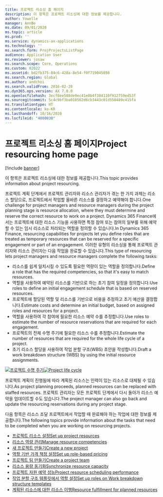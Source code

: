 ```yaml
---
title: 프로젝트 리소싱 홈 페이지
description: 이 항목은 프로젝트 리소싱에 대한 정보를 제공합니다.
author: Yowelle
manager: AnnBe
ms.date: 09/01/2020
ms.topic: article
ms.prod: ''
ms.service: dynamics-ax-applications
ms.technology: ''
ms.search.form: ProjProjectsListPage
audience: Application User
ms.reviewer: josaw
ms.search.scope: Core, Operations
ms.custom: 82022
ms.assetid: bd2fb375-84c6-428a-8e54-f0f719045898
ms.search.region: Global
ms.author: andchoi
ms.search.validFrom: 2016-02-28
ms.dyn365.ops.version: AX 7.0.0
ms.openlocfilehash: 3ecf8ee588de9ec41e0b4f384110f912759ed53f
ms.sourcegitcommit: 5c4c9bf3ba018562d6cb3443c01d550489c415fa
ms.translationtype: HT
ms.contentlocale: ko-KR
ms.lasthandoff: 10/16/2020
ms.locfileid: "4080038"
---
```

# <a name="project-resourcing-home-page"></a><span data-ttu-id="74fbe-103">프로젝트 리소싱 홈 페이지</span><span class="sxs-lookup"><span data-stu-id="74fbe-103">Project resourcing home page</span></span>

[!include [banner](../includes/banner.md)]

<span data-ttu-id="74fbe-104">이 항목은 프로젝트 리소싱에 대한 정보를 제공합니다.</span><span class="sxs-lookup"><span data-stu-id="74fbe-104">This topic provides information about project resourcing.</span></span>

<span data-ttu-id="74fbe-105">프로젝트 계획 단계에서 프로젝트 관리자와 리소스 관리자가 겪는 한 가지 과제는 리소스 할당으로, 프로젝트에서 작업할 올바른 리소스를 결정하고 예약해야 합니다.</span><span class="sxs-lookup"><span data-stu-id="74fbe-105">One challenge for project managers and resource managers during the project planning stage is resource allocation, where they must determine and reserve the correct resource to work on a project.</span></span> <span data-ttu-id="74fbe-106">Dynamics 365 Finance에서는 프로젝트에 대한 리소스 기능을 사용하면 특정 참여 또는 참여의 일부를 위해 예약할 수 있는 임시 리소스로 처리되는 역할을 정의할 수 있습니다.</span><span class="sxs-lookup"><span data-stu-id="74fbe-106">In Dynamics 365 Finance, resourcing capabilities for projects let you define roles that are treated as temporary resources that can be reserved for a specific engagement or part of an engagement.</span></span> <span data-ttu-id="74fbe-107">이러한 유형의 리소싱을 통해 프로젝트 관리자와 리소스 관리자는 다음 작업을 완료할 수 있습니다.</span><span class="sxs-lookup"><span data-stu-id="74fbe-107">This type of resourcing lets project managers and resource managers complete the following tasks:</span></span>

- <span data-ttu-id="74fbe-108">리소스를 쉽게 일치시킬 수 있도록 필요한 역량이 있는 역할을 정의합니다.</span><span class="sxs-lookup"><span data-stu-id="74fbe-108">Define a role that has the required competencies, so that it's easy to match resources.</span></span>
- <span data-ttu-id="74fbe-109">역할을 사용하여 예약된 리소스를 기반으로 하는 초기 참여 일정을 정의합니다.</span><span class="sxs-lookup"><span data-stu-id="74fbe-109">Use roles to define an initial engagement schedule that is based on reserved resources.</span></span>
- <span data-ttu-id="74fbe-110">프로젝트에 할당된 역할 및 리소스를 기반으로 비용을 추정하고 초기 예산을 결정합니다.</span><span class="sxs-lookup"><span data-stu-id="74fbe-110">Estimate costs and determine an initial budget, based on assigned roles and resources for a project.</span></span>
- <span data-ttu-id="74fbe-111">역할을 사용하여 각 참여에 필요한 리소스 예약 수를 추정합니다.</span><span class="sxs-lookup"><span data-stu-id="74fbe-111">Use roles to estimate the number of resource reservations that are required for each engagement.</span></span>
- <span data-ttu-id="74fbe-112">프로젝트의 전체 수명 주기에 필요한 리소스 수를 추정합니다.</span><span class="sxs-lookup"><span data-stu-id="74fbe-112">Estimate the number of resources that are required for the whole life cycle of a project.</span></span>
- <span data-ttu-id="74fbe-113">초기 리소스 할당을 사용하여 작업 분할 구조(WBS) 초안을 작성합니다.</span><span class="sxs-lookup"><span data-stu-id="74fbe-113">Draft a work breakdown structure (WBS) by using the initial resource assignments.</span></span>

<span data-ttu-id="74fbe-114">[![프로젝트 수명 주기](./media/projectresourcing02-1024x812.jpg)](./media/projectresourcing02.jpg)</span><span class="sxs-lookup"><span data-stu-id="74fbe-114">[![Project life cycle](./media/projectresourcing02-1024x812.jpg)](./media/projectresourcing02.jpg)</span></span>

<span data-ttu-id="74fbe-115">프로젝트 계획이 진행됨에 따라 계획된 리소스는 인력이 있는 리소스로 대체될 수 있습니다.</span><span class="sxs-lookup"><span data-stu-id="74fbe-115">As project planning proceeds, planned resources can be replaced with staffed resources.</span></span> <span data-ttu-id="74fbe-116">프로젝트 관리자는 모든 프로젝트 단계에서 다시 돌아가 리소스 예약을 업데이트할 수도 있습니다.</span><span class="sxs-lookup"><span data-stu-id="74fbe-116">The project manager can also go back and update the resourcing reservations during any project stage.</span></span>

<span data-ttu-id="74fbe-117">다음 항목은 리소스 조달 프로젝트에서 작업할 때 완료해야 하는 작업에 대한 정보를 제공합니다.</span><span class="sxs-lookup"><span data-stu-id="74fbe-117">The following topics provide information about the tasks that need to be completed when you are working on resourcing projects.</span></span>

- [<span data-ttu-id="74fbe-118">프로젝트 리소스 설정</span><span class="sxs-lookup"><span data-stu-id="74fbe-118">Set up project resources</span></span>](set-up-project-resources.md)
- [<span data-ttu-id="74fbe-119">리소스 역량 관리</span><span class="sxs-lookup"><span data-stu-id="74fbe-119">Manage resource competencies</span></span>](manage-resource-competencies.md)
- [<span data-ttu-id="74fbe-120">새 프로젝트 만들기</span><span class="sxs-lookup"><span data-stu-id="74fbe-120">Create a new project</span></span>](create-new-project.md)
- [<span data-ttu-id="74fbe-121">역할 기반 가격 책정 설정</span><span class="sxs-lookup"><span data-stu-id="74fbe-121">Set up role-based pricing</span></span>](set-up-role-based-pricing.md)
- [<span data-ttu-id="74fbe-122">프로젝트 팀 만들기</span><span class="sxs-lookup"><span data-stu-id="74fbe-122">Create a project team</span></span>](create-project-team.md)
- [<span data-ttu-id="74fbe-123">리소스 용량 동기화</span><span class="sxs-lookup"><span data-stu-id="74fbe-123">Synchronize resource capacity</span></span>](synchronize-resource-capacity.md)
- [<span data-ttu-id="74fbe-124">프로젝트 자원 예약 성능</span><span class="sxs-lookup"><span data-stu-id="74fbe-124">Project resource scheduling performance</span></span>](project-scheduling-performance.md)
- [<span data-ttu-id="74fbe-125">작업 분할 구조 템플릿에서 역할 설정</span><span class="sxs-lookup"><span data-stu-id="74fbe-125">Set up roles on Work breakdown structure templates</span></span>](set-up-roles-wbs-template.md)
- [<span data-ttu-id="74fbe-126">계획된 리소스에 대한 리소스 이행</span><span class="sxs-lookup"><span data-stu-id="74fbe-126">Resource fulfillment for planned resources</span></span>](resource-fulfillment-planned-resources.md)
